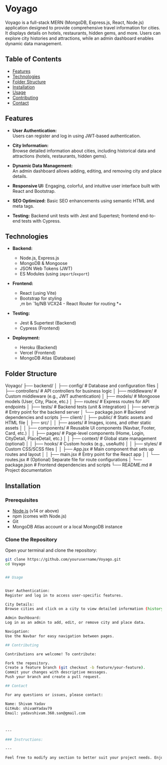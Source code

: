 # Voyago

Voyago is a full-stack MERN (MongoDB, Express.js, React, Node.js) application designed to provide comprehensive travel information for cities. It displays details on hotels, restaurants, hidden gems, and more. Users can explore city histories and attractions, while an admin dashboard enables dynamic data management.

## Table of Contents

- [Features](#features)
- [Technologies](#technologies)
- [Folder Structure](#folder-structure)
- [Installation](#installation)
- [Usage](#usage)
- [Contributing](#contributing)
- [Contact](#contact)

## Features

- **User Authentication:**  
  Users can register and log in using JWT-based authentication.
- **City Information:**  
  Browse detailed information about cities, including historical data and attractions (hotels, restaurants, hidden gems).

- **Dynamic Data Management:**  
  An admin dashboard allows adding, editing, and removing city and place details.

- **Responsive UI:**
  Engaging, colorful, and intuitive user interface built with React and Bootstrap.

- **SEO Optimized:**
  Basic SEO enhancements using semantic HTML and meta tags.

- **Testing:**
  Backend unit tests with Jest and Supertest; frontend end-to-end tests with Cypress.

## Technologies

- **Backend:**

  - Node.js, Express.js
  - MongoDB & Mongoose
  - JSON Web Tokens (JWT)
  - ES Modules (using `import`/`export`)

- **Frontend:**
  - React (using Vite)
  - Bootstrap for styling  
     ,m bn `1q/NB VCX24 - React Router for routing
    \*+
- **Testing:**

  - Jest & Supertest (Backend)
  - Cypress (Frontend)

- **Deployment:**
  - Heroku (Backend)
  - Vercel (Frontend)
  - MongoDB Atlas (Database)

## Folder Structure

Voyago/ ├── backend/ │ ├── config/ # Database and configuration files │ ├── controllers/ # API controllers for business logic │ ├── middleware/ # Custom middleware (e.g., JWT authentication) │ ├── models/ # Mongoose models (User, City, Place, etc.) │ ├── routes/ # Express routes for API endpoints │ ├── tests/ # Backend tests (unit & integration) │ ├── server.js # Entry point for the backend server │ └── package.json # Backend dependencies and scripts ├── client/ │ ├── public/ # Static assets and HTML file │ ├── src/ │ │ ├── assets/ # Images, icons, and other static assets │ │ ├── components/ # Reusable UI components (Navbar, Footer, Card, etc.) │ │ ├── pages/ # Page-level components (Home, Login, CityDetail, PlaceDetail, etc.) │ │ ├── context/ # Global state management (optional) │ │ ├── hooks/ # Custom hooks (e.g., useAuth) │ │ ├── styles/ # Custom CSS/SCSS files │ │ ├── App.jsx # Main component that sets up routes and layout │ │ ├── main.jsx # Entry point for the React app │ │ └── routes.jsx # (Optional) Separate file for route configurations │ └── package.json # Frontend dependencies and scripts └── README.md # Project documentation

## Installation

### Prerequisites

- [Node.js](https://nodejs.org/) (v14 or above)
- npm (comes with Node.js)
- Git
- MongoDB Atlas account or a local MongoDB instance

### Clone the Repository

Open your terminal and clone the repository:

```bash
git clone https://github.com/yourusername/Voyago.git
cd Voyago


## Usage


User Authentication:
Register and log in to access user-specific features.

City Details:
Browse cities and click on a city to view detailed information (history, hotels, restaurants, hidden gems).

Admin Dashboard:
Log in as an admin to add, edit, or remove city and place data.

Navigation:
Use the Navbar for easy navigation between pages.

## Contributing

Contributions are welcome! To contribute:

Fork the repository.
Create a feature branch (git checkout -b feature/your-feature).
Commit your changes with descriptive messages.
Push your branch and create a pull request.

## Contact

For any questions or issues, please contact:

Name: Shivam Yadav
GitHub: shivamYadav79
Email: yadavshivam.360.san@gmail.com



---

### Instructions:

---

Feel free to modify any section to better suit your project needs. Enjoy building Voyago!
```
